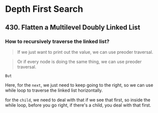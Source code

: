 # Depth First Search 


## 430. Flatten a Multilevel Doubly Linked List

### How to recursively traverse the linked list?

> If we just want to print out the value, we can use preoder traversal.

> Or if every node is doing the same thing, we can use preoder traversal.

`But`

Here, for the `next`, we just need to keep going to the right, so we can use while loop to traverse the linked list horizontally.

for the `child`, we need to deal with that if we see that first, so inside the while loop, before you go right, if there's a child, you deal with that first.
